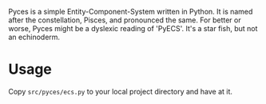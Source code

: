 Pyces is a simple Entity-Component-System written in Python. It is named after the constellation, Pisces, and pronounced the same. For better or worse, Pyces might be a dyslexic reading of 'PyECS'. It's a star fish, but not an echinoderm.

# Usage
Copy `src/pyces/ecs.py` to your local project directory and have at it.


